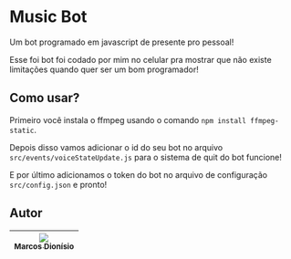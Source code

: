 # Music Bot

Um bot programado em javascript de presente pro pessoal! 

Esse foi bot foi codado por mim no celular pra mostrar que não existe limitações quando quer ser um bom programador!

## Como usar?

Primeiro você instala o ffmpeg usando o comando `npm install ffmpeg-static`. 

Depois disso vamos adicionar o id do seu bot no arquivo `src/events/voiceStateUpdate.js` para o sistema de quit do bot funcione! 

E por último adicionamos o token do bot no arquivo de configuração `src/config.json` e pronto!


## 
## Autor

| [<img src="https://avatars0.githubusercontent.com/u/74318296?v=3&s=115"><br><sub>Marcos Dionísio</sub>](https://github.com/marcos-dionisio) |
| :---: |
